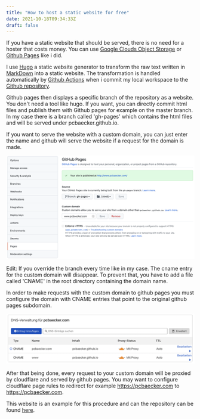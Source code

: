 ```yaml
---
title: "How to host a static website for free"
date: 2021-10-18T09:34:33Z
draft: false
---
```


If you have a static website that should be served, there is no need for a hoster that costs money. You can use [Google Clouds Object Storage](https://cloud.google.com/storage) or [Github Pages](https://pages.github.com/) like i did.

I use [Hugo](https://gohugo.io/) a static website generator to transform the raw text written in [MarkDown](https://www.markdownguide.org/) into a static website. The transformation is handled automatically by [Github Actions](https://github.com/features/actions) when i commit my local workspace to the [Github repository](https://github.com/pcbaecker/www-pcbaecker-com).

Github pages then displays a specific branch of the repository as a website. You don't need a tool like hugo. If you want, you can directly commit html files and publish them with Github pages for example on the master branch. In my case there is a branch called 'gh-pages' which contains the html files and will be served under pcbaecker.github.io.

If you want to serve the website with a custom domain, you can just enter the name and github will serve the website if a request for the domain is made.

![Settings for Github pages](/static/images/github-pages-settings.png)

Edit: If you override the branch every time like in my case. The cname entry for the custom domain will disappear. To prevent that, you have to add a file called 'CNAME' in the root directory containing the domain name.

In order to make requests with the custom domain to github pages you must configure the domain with CNAME entries that point to the original github pages subdomain.

![DNS settings on Cloudflare](/static/images/cloudflare-dns-for-github-pages.png)

After that being done, every request to your custom domain will be proxied by cloudflare and served by github pages. You may want to configure cloudflare page rules to redirect for example https://pcbaecker.com to https://pcbaecker.com.

This website is an example for this procedure and can the repository can be found [here](https://github.com/pcbaecker/www-pcbaecker-com).